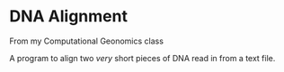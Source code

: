 # DNA Alignment
From my Computational Geonomics class

A program to align two *very* short pieces of DNA read in from a text file.
